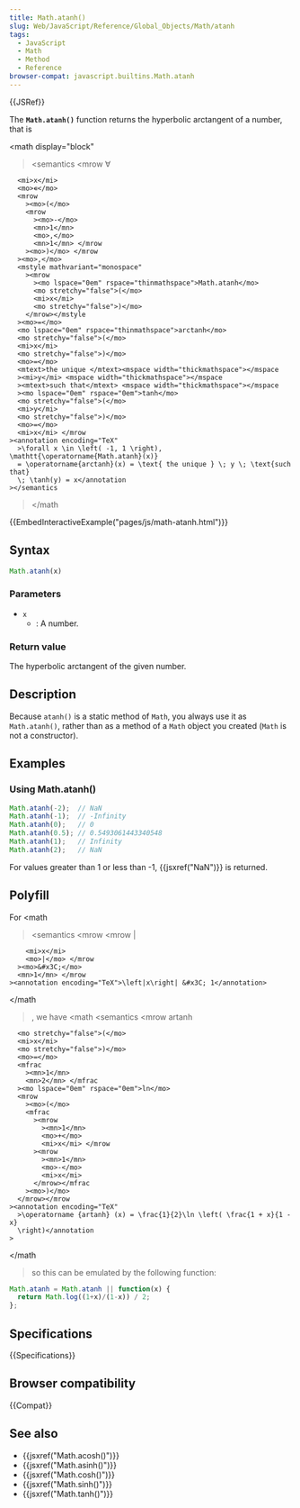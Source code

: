 ```yaml
---
title: Math.atanh()
slug: Web/JavaScript/Reference/Global_Objects/Math/atanh
tags:
  - JavaScript
  - Math
  - Method
  - Reference
browser-compat: javascript.builtins.Math.atanh
---
```

{{JSRef}}

The **`Math.atanh()`** function returns the hyperbolic arctangent of a number,
that is

<math display="block"

> <semantics <mrow <mo>∀</mo>

      <mi>x</mi>
      <mo>∊</mo>
      <mrow
        ><mo>(</mo>
        <mrow
          ><mo>-</mo>
          <mn>1</mn>
          <mo>,</mo>
          <mn>1</mn> </mrow
        ><mo>)</mo> </mrow
      ><mo>,</mo>
      <mstyle mathvariant="monospace"
        ><mrow
          ><mo lspace="0em" rspace="thinmathspace">Math.atanh</mo>
          <mo stretchy="false">(</mo>
          <mi>x</mi>
          <mo stretchy="false">)</mo>
        </mrow></mstyle
      ><mo>=</mo>
      <mo lspace="0em" rspace="thinmathspace">arctanh</mo>
      <mo stretchy="false">(</mo>
      <mi>x</mi>
      <mo stretchy="false">)</mo>
      <mo>=</mo>
      <mtext>the unique </mtext><mspace width="thickmathspace"></mspace
      ><mi>y</mi> <mspace width="thickmathspace"></mspace
      ><mtext>such that</mtext> <mspace width="thickmathspace"></mspace
      ><mo lspace="0em" rspace="0em">tanh</mo>
      <mo stretchy="false">(</mo>
      <mi>y</mi>
      <mo stretchy="false">)</mo>
      <mo>=</mo>
      <mi>x</mi> </mrow
    ><annotation encoding="TeX"
      >\forall x \in \left( -1, 1 \right), \mathtt{\operatorname{Math.atanh}(x)}
      = \operatorname{arctanh}(x) = \text{ the unique } \; y \; \text{such that}
      \; \tanh(y) = x</annotation
    ></semantics

> </math

{{EmbedInteractiveExample("pages/js/math-atanh.html")}}

## Syntax

```js
Math.atanh(x)
```

### Parameters

- `x`
  - : A number.

### Return value

The hyperbolic arctangent of the given number.

## Description

Because `atanh()` is a static method of `Math`, you always use it as
`Math.atanh()`, rather than as a method of a `Math` object you created (`Math`
is not a constructor).

## Examples

### Using Math.atanh()

```js
Math.atanh(-2);  // NaN
Math.atanh(-1);  // -Infinity
Math.atanh(0);   // 0
Math.atanh(0.5); // 0.5493061443340548
Math.atanh(1);   // Infinity
Math.atanh(2);   // NaN
```

For values greater than 1 or less than -1, {{jsxref("NaN")}} is returned.

## Polyfill

For <math

> <semantics <mrow <mrow <mo>|</mo>

        <mi>x</mi>
        <mo>|</mo> </mrow
      ><mo>&#x3C;</mo>
      <mn>1</mn> </mrow
    ><annotation encoding="TeX">\left|x\right| &#x3C; 1</annotation>

</semantics></math

> , we have <math <semantics <mrow
> <mo lspace="0em" rspace="thinmathspace">artanh</mo>

      <mo stretchy="false">(</mo>
      <mi>x</mi>
      <mo stretchy="false">)</mo>
      <mo>=</mo>
      <mfrac
        ><mn>1</mn>
        <mn>2</mn> </mfrac
      ><mo lspace="0em" rspace="0em">ln</mo>
      <mrow
        ><mo>(</mo>
        <mfrac
          ><mrow
            ><mn>1</mn>
            <mo>+</mo>
            <mi>x</mi> </mrow
          ><mrow
            ><mn>1</mn>
            <mo>-</mo>
            <mi>x</mi>
          </mrow></mfrac
        ><mo>)</mo>
      </mrow></mrow
    ><annotation encoding="TeX"
      >\operatorname {artanh} (x) = \frac{1}{2}\ln \left( \frac{1 + x}{1 - x}
      \right)</annotation
    >

</semantics></math

> so this can be emulated by the following function:

```js
Math.atanh = Math.atanh || function(x) {
  return Math.log((1+x)/(1-x)) / 2;
};
```

## Specifications

{{Specifications}}

## Browser compatibility

{{Compat}}

## See also

- {{jsxref("Math.acosh()")}}
- {{jsxref("Math.asinh()")}}
- {{jsxref("Math.cosh()")}}
- {{jsxref("Math.sinh()")}}
- {{jsxref("Math.tanh()")}}
